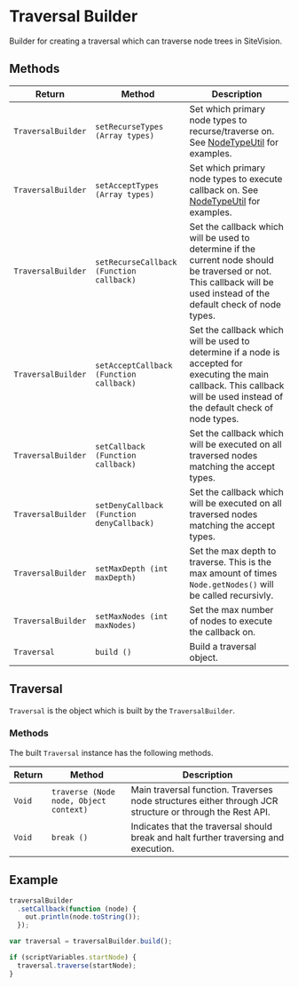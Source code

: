 Traversal Builder
=================

Builder for creating a traversal which can traverse node trees in SiteVision.

## Methods

Return | Method | Description
------ | ------ | -----------
`TraversalBuilder` | `setRecurseTypes (Array types)` | Set which primary node types to recurse/traverse on. See [NodeTypeUtil][docs-node-type-util] for examples.
`TraversalBuilder` | `setAcceptTypes (Array types)` | Set which primary node types to execute callback on. See [NodeTypeUtil][docs-node-type-util] for examples.
`TraversalBuilder` | `setRecurseCallback (Function callback)` | Set the callback which will be used to determine if the current node should be traversed or not. This callback will be used instead of the default check of node types.
`TraversalBuilder` | `setAcceptCallback (Function callback)` | Set the callback which will be used to determine if a node is accepted for executing the main callback. This callback will be used instead of the default check of node types.
`TraversalBuilder` | `setCallback (Function callback)` | Set the callback which will be executed on all traversed nodes matching the accept types.
`TraversalBuilder` | `setDenyCallback (Function denyCallback)` | Set the callback which will be executed on all traversed nodes matching the accept types.
`TraversalBuilder` | `setMaxDepth (int maxDepth)` | Set the max depth to traverse. This is the max amount of times `Node.getNodes()` will be called recursivly.
`TraversalBuilder` | `setMaxNodes (int maxNodes)` | Set the max number of nodes to execute the callback on.
`Traversal` | `build ()` | Build a traversal object.

## Traversal
`Traversal` is the object which is built by the `TraversalBuilder`.

### Methods
The built `Traversal` instance has the following methods.

Return | Method | Description
------ | ------ | -----------
`Void` | `traverse (Node node, Object context)` | Main traversal function. Traverses node structures either through JCR structure or through the Rest API.
`Void` | `break ()` | Indicates that the traversal should break and halt further traversing and execution.

## Example

```js
traversalBuilder
  .setCallback(function (node) {
    out.println(node.toString());
  });

var traversal = traversalBuilder.build();

if (scriptVariables.startNode) {
  traversal.traverse(startNode);
}
```

[docs-node-type-util]: https://developer.sitevision.se/webdav/files/apidocs/senselogic/sitevision/api/node/NodeTypeUtil.html